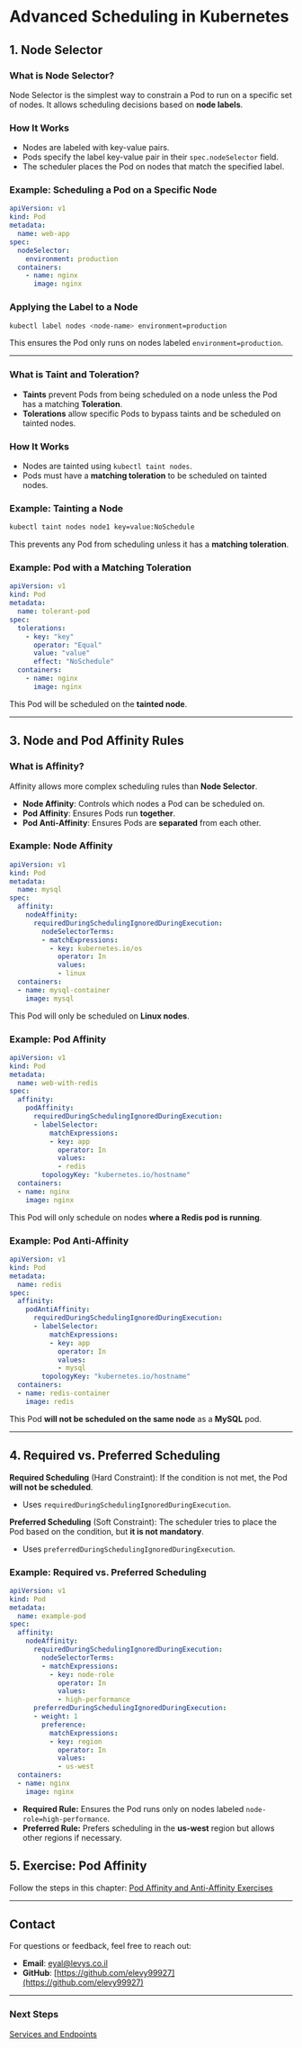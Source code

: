 # Advanced Scheduling in Kubernetes

## 1. Node Selector

### **What is Node Selector?**

Node Selector is the simplest way to constrain a Pod to run on a specific set of nodes. It allows scheduling decisions based on **node labels**.

### **How It Works**

- Nodes are labeled with key-value pairs.
- Pods specify the label key-value pair in their `spec.nodeSelector` field.
- The scheduler places the Pod on nodes that match the specified label.

### **Example: Scheduling a Pod on a Specific Node**

```yaml
apiVersion: v1
kind: Pod
metadata:
  name: web-app
spec:
  nodeSelector:
    environment: production
  containers:
    - name: nginx
      image: nginx
```

### **Applying the Label to a Node**

```sh
kubectl label nodes <node-name> environment=production
```

This ensures the Pod only runs on nodes labeled `environment=production`.

---

### **What is Taint and Toleration?**

- **Taints** prevent Pods from being scheduled on a node unless the Pod has a matching **Toleration**.
- **Tolerations** allow specific Pods to bypass taints and be scheduled on tainted nodes.

### **How It Works**

- Nodes are tainted using `kubectl taint nodes`.
- Pods must have a **matching toleration** to be scheduled on tainted nodes.

### **Example: Tainting a Node**

```sh
kubectl taint nodes node1 key=value:NoSchedule
```

This prevents any Pod from scheduling unless it has a **matching toleration**.

### **Example: Pod with a Matching Toleration**

```yaml
apiVersion: v1
kind: Pod
metadata:
  name: tolerant-pod
spec:
  tolerations:
    - key: "key"
      operator: "Equal"
      value: "value"
      effect: "NoSchedule"
  containers:
    - name: nginx
      image: nginx
```

This Pod will be scheduled on the **tainted node**.

---

## 3. Node and Pod Affinity Rules

### **What is Affinity?**

Affinity allows more complex scheduling rules than **Node Selector**.

- **Node Affinity**: Controls which nodes a Pod can be scheduled on.
- **Pod Affinity**: Ensures Pods run **together**.
- **Pod Anti-Affinity**: Ensures Pods are **separated** from each other.

### **Example: Node Affinity**

```yaml
apiVersion: v1
kind: Pod
metadata:
  name: mysql
spec:
  affinity:
    nodeAffinity:
      requiredDuringSchedulingIgnoredDuringExecution:
        nodeSelectorTerms:
        - matchExpressions:
          - key: kubernetes.io/os
            operator: In
            values:
            - linux
  containers:
  - name: mysql-container
    image: mysql
```

This Pod will only be scheduled on **Linux nodes**.

### **Example: Pod Affinity**

```yaml
apiVersion: v1
kind: Pod
metadata:
  name: web-with-redis
spec:
  affinity:
    podAffinity:
      requiredDuringSchedulingIgnoredDuringExecution:
      - labelSelector:
          matchExpressions:
          - key: app
            operator: In
            values:
            - redis
        topologyKey: "kubernetes.io/hostname"
  containers:
  - name: nginx
    image: nginx
```

This Pod will only schedule on nodes **where a Redis pod is running**.

### **Example: Pod Anti-Affinity**

```yaml
apiVersion: v1
kind: Pod
metadata:
  name: redis
spec:
  affinity:
    podAntiAffinity:
      requiredDuringSchedulingIgnoredDuringExecution:
      - labelSelector:
          matchExpressions:
          - key: app
            operator: In
            values:
            - mysql
        topologyKey: "kubernetes.io/hostname"
  containers:
  - name: redis-container
    image: redis
```

This Pod **will not be scheduled on the same node** as a **MySQL** pod.

---

## 4. Required vs. Preferred Scheduling

**Required Scheduling** (Hard Constraint): If the condition is not met, the Pod **will not be scheduled**.

- Uses `requiredDuringSchedulingIgnoredDuringExecution`.

**Preferred Scheduling** (Soft Constraint): The scheduler tries to place the Pod based on the condition, but **it is not mandatory**.

- Uses `preferredDuringSchedulingIgnoredDuringExecution`.

### **Example: Required vs. Preferred Scheduling**

```yaml
apiVersion: v1
kind: Pod
metadata:
  name: example-pod
spec:
  affinity:
    nodeAffinity:
      requiredDuringSchedulingIgnoredDuringExecution:
        nodeSelectorTerms:
        - matchExpressions:
          - key: node-role
            operator: In
            values:
            - high-performance
      preferredDuringSchedulingIgnoredDuringExecution:
      - weight: 1
        preference:
          matchExpressions:
          - key: region
            operator: In
            values:
            - us-west
  containers:
  - name: nginx
    image: nginx
```

- **Required Rule:** Ensures the Pod runs only on nodes labeled `node-role=high-performance`.
- **Preferred Rule:** Prefers scheduling in the **us-west** region but allows other regions if necessary.



## 5. Exercise: Pod Affinity
Follow the steps in this chapter: [Pod Affinity and Anti-Affinity Exercises](https://github.com/elevy99927/k8s/blob/main/Affinity/affinity-labs.md)

---
## **Contact**
For questions or feedback, feel free to reach out:
- **Email**: eyal@levys.co.il
- **GitHub**: [https://github.com/elevy99927](https://github.com/elevy99927)

---
### **Next Steps**
<A href="./Chapter-08.md">Services and Endpoints</A>